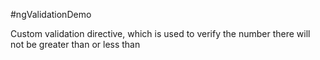 #ngValidationDemo

Custom validation directive, which is used to verify the number there will not be greater than or less than
